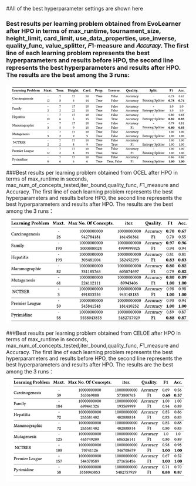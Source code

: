 #All of the best hyperparameter settings are shown here
### Best results per learning problem obtained from EvoLearner after HPO in terms of max_runtime, tournament_size, height_limit, card_limit, use_data_properties, use_inverse, quality_func, value_splitter, 𝐹1-measure and 𝐴𝑐𝑐𝑢𝑟𝑎𝑐𝑦. The first line of each learning problem represents the best hyperparameters and results before HPO, the second line represents the best hyperparameters and results after HPO. The results are the best among the 3 runs:
<img width="614" alt="Evolearner" src="https://github.com/AutoCL2023/AutoCL/blob/main/Evolearner%20HPO.png">
###Best results per learning problem obtained from OCEL after HPO in terms of max_runtime in seconds, max_num_of_concepts_tested,iter_bound,quality_func, 𝐹1_measure and Accuracy. The first line of each learning problem represents the best hyperparameters and results before HPO, the second line represents the best hyperparameters and results after HPO. The results are the best among the 3 runs：


<img width="614" alt="Ocel" src="https://github.com/AutoCL2023/AutoCL/blob/main/OCEL%20HPO.png">

###Best results per learning problem obtained from CELOE after HPO in terms of max_runtime in seconds, max_num_of_concepts_tested,iter_bound,quality_func, 𝐹1_measure and Accuracy. The first line of each learning problem represents the best hyperparameters and results before HPO, the second line represents the best hyperparameters and results after HPO. The results are the best among the 3 runs：<img width="614" alt="Celoe" src="https://github.com/AutoCL2023/AutoCL/blob/main/CELOE%20HPO.png">
